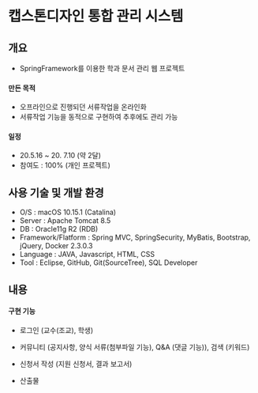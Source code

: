 # 캡스톤디자인 통합 관리 시스템
## 개요
- SpringFramework를 이용한 학과 문서 관리 웹 프로젝트
#### 만든 목적
- 오프라인으로 진행되던 서류작업을 온라인화
- 서류작업 기능을 동적으로 구현하여 추후에도 관리 가능
#### 일정
- 20.5.16 ~ 20. 7.10 (약 2달)
- 참여도 : 100% (개인 프로젝트)

## 사용 기술 및 개발 환경
- O/S : macOS 10.15.1 (Catalina)
- Server : Apache Tomcat 8.5
- DB : Oracle11g R2 (RDB)
- Framework/Flatform : Spring MVC, SpringSecurity, MyBatis, Bootstrap, jQuery, Docker 2.3.0.3
- Language : JAVA, Javascript, HTML, CSS
- Tool : Eclipse, GitHub, Git(SourceTree), SQL Developer

## 내용
#### 구현 기능
- 로그인 (교수(조교), 학생)

- 커뮤니티 (공지사항, 양식 서류(첨부파일 기능), Q&A (댓글 기능)), 검색 (키워드)

- 신청서 작성 (지원 신청서, 결과 보고서)
    
- 산출물
